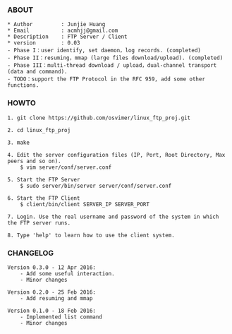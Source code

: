 ### ABOUT

    * Author         : Junjie Huang
    * Email          : acmhjj@gmail.com
    * Description    : FTP Server / Client
    * version        : 0.03
    - Phase I：user identify, set daemon，log records. (completed)
    - Phase II：resuming，mmap (large files download/upload). (completed)
    - Phase III：multi-thread download / upload，dual-channel transport (data and command).
    - TODO：support the FTP Protocol in the RFC 959, add some other functions.

### HOWTO

    1. git clone https://github.com/osvimer/linux_ftp_proj.git

    2. cd linux_ftp_proj

    3. make

    4. Edit the server configuration files (IP, Port, Root Directory, Max peers and so on).
        $ vim server/conf/server.conf

    5. Start the FTP Server
        $ sudo server/bin/server server/conf/server.conf

    6. Start the FTP Client
        $ client/bin/client SERVER_IP SERVER_PORT

    7. Login. Use the real username and password of the system in which the FTP server runs.

    8. Type 'help' to learn how to use the client system.

### CHANGELOG

    Version 0.3.0 - 12 Apr 2016:
        - Add some useful interaction.
        - Minor changes

    Version 0.2.0 - 25 Feb 2016:
        - Add resuming and mmap

    Version 0.1.0 - 18 Feb 2016:
        - Implemented list command
        - Minor changes
